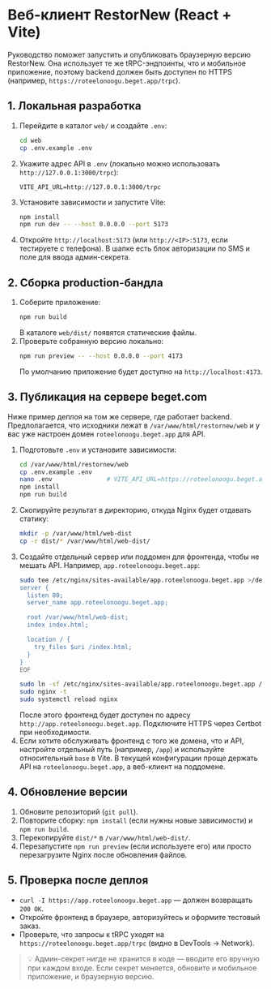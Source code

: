 # Веб-клиент RestorNew (React + Vite)

Руководство поможет запустить и опубликовать браузерную версию RestorNew. Она использует те же tRPC-эндпоинты, что и мобильное приложение, поэтому backend должен быть доступен по HTTPS (например, `https://roteelonoogu.beget.app/trpc`).

## 1. Локальная разработка

1. Перейдите в каталог `web/` и создайте `.env`:
   ```bash
   cd web
   cp .env.example .env
   ```
2. Укажите адрес API в `.env` (локально можно использовать `http://127.0.0.1:3000/trpc`):
   ```env
   VITE_API_URL=http://127.0.0.1:3000/trpc
   ```
3. Установите зависимости и запустите Vite:
   ```bash
   npm install
   npm run dev -- --host 0.0.0.0 --port 5173
   ```
4. Откройте `http://localhost:5173` (или `http://<IP>:5173`, если тестируете с телефона). В шапке есть блок авторизации по SMS и поле для ввода админ-секрета.

## 2. Сборка production-бандла

1. Соберите приложение:
   ```bash
   npm run build
   ```
   В каталоге `web/dist/` появятся статические файлы.
2. Проверьте собранную версию локально:
   ```bash
   npm run preview -- --host 0.0.0.0 --port 4173
   ```
   По умолчанию приложение будет доступно на `http://localhost:4173`.

## 3. Публикация на сервере beget.com

Ниже пример деплоя на том же сервере, где работает backend. Предполагается, что исходники лежат в `/var/www/html/restornew/web` и у вас уже настроен домен `roteelonoogu.beget.app` для API.

1. Подготовьте `.env` и установите зависимости:
   ```bash
   cd /var/www/html/restornew/web
   cp .env.example .env
   nano .env               # VITE_API_URL=https://roteelonoogu.beget.app/trpc
   npm install
   npm run build
   ```
2. Скопируйте результат в директорию, откуда Nginx будет отдавать статику:
   ```bash
   mkdir -p /var/www/html/web-dist
   cp -r dist/* /var/www/html/web-dist/
   ```
3. Создайте отдельный сервер или поддомен для фронтенда, чтобы не мешать API. Например, `app.roteelonoogu.beget.app`:
   ```bash
   sudo tee /etc/nginx/sites-available/app.roteelonoogu.beget.app >/dev/null <<'EOF'
   server {
     listen 80;
     server_name app.roteelonoogu.beget.app;

     root /var/www/html/web-dist;
     index index.html;

     location / {
       try_files $uri /index.html;
     }
   }
   EOF

   sudo ln -sf /etc/nginx/sites-available/app.roteelonoogu.beget.app /etc/nginx/sites-enabled/app.roteelonoogu.beget.app
   sudo nginx -t
   sudo systemctl reload nginx
   ```
   После этого фронтенд будет доступен по адресу `http://app.roteelonoogu.beget.app`. Подключите HTTPS через Certbot при необходимости.
4. Если хотите обслуживать фронтенд с того же домена, что и API, настройте отдельный путь (например, `/app`) и используйте относительный `base` в Vite. В текущей конфигурации проще держать API на `roteelonoogu.beget.app`, а веб-клиент на поддомене.

## 4. Обновление версии

1. Обновите репозиторий (`git pull`).
2. Повторите сборку: `npm install` (если нужны новые зависимости) и `npm run build`.
3. Перекопируйте `dist/*` в `/var/www/html/web-dist/`.
4. Перезапустите `npm run preview` (если используете его) или просто перезагрузите Nginx после обновления файлов.

## 5. Проверка после деплоя

- `curl -I https://app.roteelonoogu.beget.app` — должен возвращать `200 OK`.
- Откройте фронтенд в браузере, авторизуйтесь и оформите тестовый заказ.
- Проверьте, что запросы к tRPC уходят на `https://roteelonoogu.beget.app/trpc` (видно в DevTools → Network).

> 💡 Админ-секрет нигде не хранится в коде — вводите его вручную при каждом входе. Если секрет меняется, обновите и мобильное приложение, и браузерную версию.
